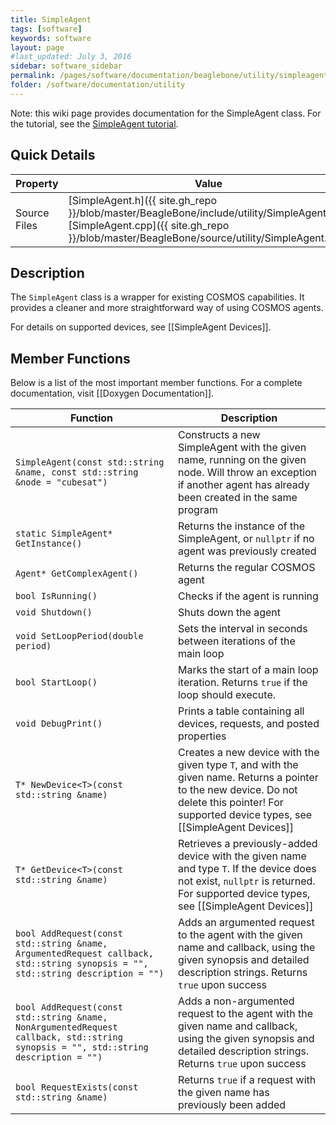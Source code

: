 ```yaml
---
title: SimpleAgent
tags: [software]
keywords: software
layout: page
#last_updated: July 3, 2016
sidebar: software_sidebar
permalink: /pages/software/documentation/beaglebone/utility/simpleagent.html
folder: /software/documentation/utility
---
```


Note: this wiki page provides documentation for the SimpleAgent class. For the tutorial, see the [SimpleAgent tutorial](/pages/software/tutorials/beaglebone/utility/simpleagent-tutorial.html).

## Quick Details
|   Property   |      Value     |
| ------------ | -------------- |
| Source Files  | [SimpleAgent.h]({{ site.gh_repo }}/blob/master/BeagleBone/include/utility/SimpleAgent.h) <br> [SimpleAgent.cpp]({{ site.gh_repo }}/blob/master/BeagleBone/source/utility/SimpleAgent.cpp) |

## Description
The `SimpleAgent` class is a wrapper for existing COSMOS capabilities. It provides a cleaner and more straightforward way of using COSMOS agents.

For details on supported devices, see [[SimpleAgent Devices]].

## Member Functions

Below is a list of the most important member functions. For a complete documentation, visit [[Doxygen Documentation]].

| Function | Description |
| -------- | ----------- |
| `SimpleAgent(const std::string &name, const std::string &node = "cubesat")` | Constructs a new SimpleAgent with the given name, running on the given node. Will throw an exception if another agent has already been created in the same program |
| `static SimpleAgent* GetInstance()` | Returns the instance of the SimpleAgent, or `nullptr` if no agent was previously created |
| `Agent* GetComplexAgent()` | Returns the regular COSMOS agent |
| `bool IsRunning()` | Checks if the agent is running |
| `void Shutdown()`  | Shuts down the agent |
| `void SetLoopPeriod(double period)` | Sets the interval in seconds between iterations of the main loop |
| `bool StartLoop()` | Marks the start of a main loop iteration. Returns `true` if the loop should execute. |
| `void DebugPrint()` | Prints a table containing all devices, requests, and posted properties |
| `T* NewDevice<T>(const std::string &name)` | Creates a new device with the given type `T`, and with the given name. Returns a pointer to the new device. Do not delete this pointer! For supported device types, see [[SimpleAgent Devices]] |
| `T* GetDevice<T>(const std::string &name)` | Retrieves a previously-added device with the given name and type `T`. If the device does not exist, `nullptr` is returned. For supported device types, see [[SimpleAgent Devices]] |
| `bool AddRequest(const std::string &name, ArgumentedRequest callback, std::string synopsis = "", std::string description = "")` | Adds an argumented request to the agent with the given name and callback, using the given synopsis and detailed description strings. Returns `true` upon success |
| `bool AddRequest(const std::string &name, NonArgumentedRequest callback, std::string synopsis = "", std::string description = "")` | Adds a non-argumented request to the agent with the given name and callback, using the given synopsis and detailed description strings. Returns `true` upon success |
| `bool RequestExists(const std::string &name)` | Returns `true` if a request with the given name has previously been added |